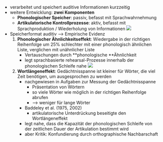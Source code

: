 - verarbeitet und speichert auditive Informationen kurzzeitig
- weitere Entwicklung: **zwei Komponenten**
    - **Phonologischer Speicher**: passiv, befasst mit Sprachwahrnehmung
    - **Artikulatorische Kontrollprozesse**: aktiv, befasst mit Sprachproduktion / Wiederholung von Informationen ![](https://firebasestorage.googleapis.com/v0/b/firescript-577a2.appspot.com/o/imgs%2Fapp%2Fssoenksen%2FUT54NYu4MC.png?alt=media&token=b76e0a4e-921c-47e2-ac0d-af26cdb7a391)
- Speicherformat auditiv --> Empirische Evidenz  
    1. **Phonologischer Ähnlichkeitseffekt**: Wiedergabe in der richtigen Reihenfolge um 25% schlechter mit einer phonologisch ähnlichen Liste, verglichen mit unähnlicher Liste
        - Vertauschungen durch **phonologische **Ähnlichkeit
        - legt sprachbasierte rehearsal-Prozesse innerhalb der phonologischen Schleife nahe ![](https://firebasestorage.googleapis.com/v0/b/firescript-577a2.appspot.com/o/imgs%2Fapp%2Fssoenksen%2FxY30l--udC.png?alt=media&token=bdb31372-179a-4531-b387-4d7dc84bbdf8)
    2. **Wortlängeneffekt**: Gedächtnisspanne ist kleiner für Wörter, die viel Zeit benötigen, um ausgesprochen zu werden
        - nachgewiesen in Aufgaben zur Messung der Gedächtnisspanne 
            - Präsentation von Wörtern
            - so viele Wörter wie möglich in der richtigen Reihenfolge abrufen
            - --> weniger für lange Wörter 
        - Baddeley et al. (1975, 2002)
            - artikulatorische Unterdrückung beseitigte den Wortlängeneffekt
        - legt nahe, dass die Kapazität der phonologischen Schleife von der zeitlichen Dauer der Artikulation bestimmt wird
        - aber Kritik: Konfundierung durch orthographische Nachbarschaft
